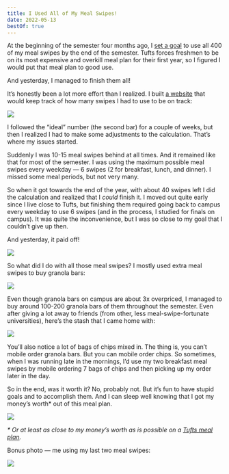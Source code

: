 ```yaml
---
title: I Used All of My Meal Swipes!
date: 2022-05-13
bestOf: true
---
```


At the beginning of the semester four months ago, I [set a goal](/swipes) to use all 400 of my meal swipes by the end of the semester. Tufts forces freshmen to be on its most expensive and overkill meal plan for their first year, so I figured I would put that meal plan to good use.

And yesterday, I managed to finish them all!

It’s honestly been a lot more effort than I realized. I built [a website](/swipes) that would keep track of how many swipes I had to use to be on track:

![](/posts/swipes-postmortem/168201279-1d00061b-48e9-4f00-907c-2a2c555f723b.png)

I followed the “ideal” number (the second bar) for a couple of weeks, but then I realized I had to make some adjustments to the calculation. That’s where my issues started.

Suddenly I was 10-15 meal swipes behind at all times. And it remained like that for most of the semester. I was using the maximum possible meal swipes every weekday — 6 swipes (2 for breakfast, lunch, and dinner). I missed some meal periods, but not very many.

So when it got towards the end of the year, with about 40 swipes left I did the calculation and realized that I _could_ finish it. I moved out quite early since I live close to Tufts, but finishing them required going back to campus every weekday to use 6 swipes (and in the process, I studied for finals on campus). It was quite the inconvenience, but I was so close to my goal that I couldn’t give up then.

And yesterday, it paid off!

![](/posts/swipes-postmortem/168201667-4c65df14-5147-4028-b928-78a45f2ca1ef.png)

So what did I do with all those meal swipes? I mostly used extra meal swipes to buy granola bars:

![](/posts/swipes-postmortem/168202561-fd620687-a1ea-4cc3-9423-a3c86670ba9f.jpeg)

Even though granola bars on campus are about 3x overpriced, I managed to buy around 100-200 granola bars of them throughout the semester. Even after giving a lot away to friends (from other, less meal-swipe-fortunate universities), here’s the stash that I came home with:

![](/posts/swipes-postmortem/168202577-ffd5426e-a5cd-4f72-a81a-f1e617ba3f07.jpeg)

You’ll also notice a lot of bags of chips mixed in. The thing is, you can’t mobile order granola bars. But you can mobile order chips. So sometimes, when I was running late in the mornings, I’d use my two breakfast meal swipes by mobile ordering 7 bags of chips and then picking up my order later in the day.

So in the end, was it worth it? No, probably not. But it’s fun to have stupid goals and to accomplish them. And I can sleep well knowing that I got my money’s worth\* out of this meal plan.

![](/posts/swipes-postmortem/168202814-38f53bf7-6407-4bbc-a956-e6db85461e8e.png)

_\* Or at least as close to my money’s worth as is possible on a [Tufts meal plan](/meal-plans)._

Bonus photo — me using my last two meal swipes:

![](/posts/swipes-postmortem/168384252-98f7dee4-22bd-4023-8de3-9808dfc72a63.jpeg)
